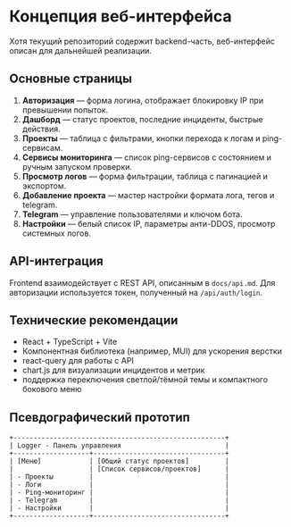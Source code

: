 # Концепция веб-интерфейса

Хотя текущий репозиторий содержит backend-часть, веб-интерфейс описан для дальнейшей реализации.

## Основные страницы

1. **Авторизация** — форма логина, отображает блокировку IP при превышении попыток.
2. **Дашборд** — статус проектов, последние инциденты, быстрые действия.
3. **Проекты** — таблица с фильтрами, кнопки перехода к логам и ping-сервисам.
4. **Сервисы мониторинга** — список ping-сервисов с состоянием и ручным запуском проверки.
5. **Просмотр логов** — форма фильтрации, таблица с пагинацией и экспортом.
6. **Добавление проекта** — мастер настройки формата лога, тегов и telegram.
7. **Telegram** — управление пользователями и ключом бота.
8. **Настройки** — белый список IP, параметры анти-DDOS, просмотр системных логов.

## API-интеграция

Frontend взаимодействует с REST API, описанным в `docs/api.md`. Для авторизации используется токен, полученный на `/api/auth/login`.

## Технические рекомендации

- React + TypeScript + Vite
- Компонентная библиотека (например, MUI) для ускорения верстки
- react-query для работы с API
- chart.js для визуализации инцидентов и метрик
- поддержка переключения светлой/тёмной темы и компактного бокового меню

## Псевдографический прототип

```
+-----------------------------------------------------+
| Logger - Панель управления                          |
+-------------------+---------------------------------+
| [Меню]            | [Общий статус проектов]         |
|                   | [Список сервисов/проектов]      |
| - Проекты         |                                 |
| - Логи            |                                 |
| - Ping-мониторинг |                                 |
| - Telegram        |                                 |
| - Настройки       |                                 |
+-------------------+---------------------------------+
```
